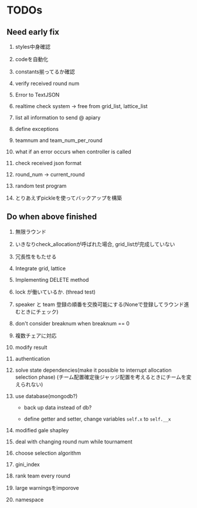 # TODOs

## Need early fix

1. styles中身確認

1. codeを自動化

1. constants揃ってるか確認

1. verify received round num

1. Error to TextJSON

1. realtime check system -> free from grid_list, lattice_list

1. list all information to send @ apiary

1. define exceptions

1. teamnum and team_num_per_round

1. what if an error occurs when controller is called

1. check received json format

1. round_num -> current_round

1. random test program

1. とりあえずpickleを使ってバックアップを構築

## Do when above finished

1. 無限ラウンド

1. いきなりcheck_allocationが呼ばれた場合, grid_listが完成していない

1. 冗長性をもたせる

1. Integrate grid, lattice

1. Implementing DELETE method

1. lock が働いているか. (thread test)

1. speaker と team 登録の順番を交換可能にする(Noneで登録してラウンド進むときにチェック)

1. don't consider breaknum when breaknum == 0

1. 複数チェアに対応

1. modify result

1. authentication

1. solve state dependencies(make it possible to interrupt allocation selection phase) (チーム配置確定後ジャッジ配置を考えるときにチームを変えられない)

1. use database(mongodb?)

	* back up data instead of db?

	* define getter and setter, change variables `self.x` to `self.__x`

1. modified gale shapley

1. deal with changing round num while tournament <!--  unnecessary? -->

1. choose selection algorithm

1. gini_index

1. rank team every round

1. large warningsをimporove

1. namespace
